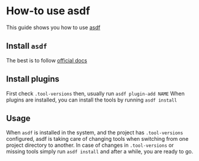 # How-to use asdf

This guide shows you how to use [asdf](https://asdf-vm.com)

## Install `asdf`

The best is to follow [official docs](https://asdf-vm.com/guide/getting-started.html)

## Install plugins

First check `.tool-versions` then, usually run `asdf plugin-add NAME`
When plugins are installed, you can install the tools by running `asdf install`

## Usage

When `asdf` is installed in the system, and the project has `.tool-versions` configured, asdf is taking care of changing tools when switching from one project directory to another. In case of changes in `.tool-versions` or missing tools simply run `asdf install` and after a while, you are ready to go.
